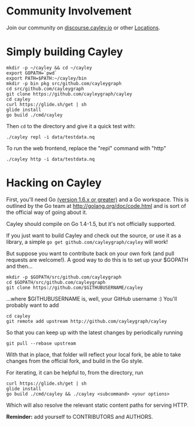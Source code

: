 # Community Involvement

Join our community on [discourse.cayley.io](https://discourse.cayley.io) or other [Locations](Locations.md).

# Simply building Cayley

```
mkdir -p ~/cayley && cd ~/cayley
export GOPATH=`pwd`
export PATH=$PATH:~/cayley/bin
mkdir -p bin pkg src/github.com/cayleygraph
cd src/github.com/cayleygraph
git clone https://github.com/cayleygraph/cayley
cd cayley
curl https://glide.sh/get | sh
glide install
go build ./cmd/cayley
```

Then `cd` to the directory and give it a quick test with:
```
./cayley repl -i data/testdata.nq
```

To run the web frontend, replace the "repl" command with "http"
```
./cayley http -i data/testdata.nq
```


# Hacking on Cayley

First, you'll need Go [(version 1.6.x or greater)](https://golang.org/doc/install) and a Go workspace. This is outlined by the Go team at http://golang.org/doc/code.html and is sort of the official way of going about it.

Cayley should compile on Go 1.4-1.5, but it's not officially supported.

If you just want to build Cayley and check out the source, or use it as a library, a simple `go get github.com/cayleygraph/cayley` will work!

But suppose you want to contribute back on your own fork (and pull requests are welcome!). A good way to do this is to set up your $GOPATH and then...

```
mkdir -p $GOPATH/src/github.com/cayleygraph
cd $GOPATH/src/github.com/cayleygraph
git clone https://github.com/$GITHUBUSERNAME/cayley
```

...where $GITHUBUSERNAME is, well, your GitHub username :) You'll probably want to add

```
cd cayley
git remote add upstream http://github.com/cayleygraph/cayley
```

So that you can keep up with the latest changes by periodically running

```
git pull --rebase upstream
```

With that in place, that folder will reflect your local fork, be able to take changes from the official fork, and build in the Go style.

For iterating, it can be helpful to, from the directory, run

```
curl https://glide.sh/get | sh
glide install
go build ./cmd/cayley && ./cayley <subcommand> <your options>
```

Which will also resolve the relevant static content paths for serving HTTP.

**Reminder:** add yourself to CONTRIBUTORS and AUTHORS.
